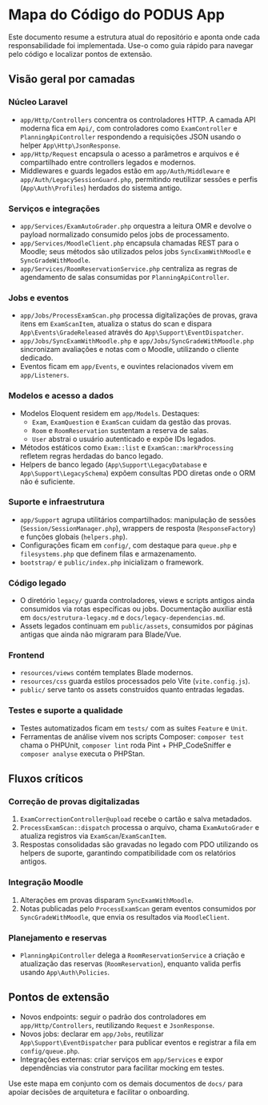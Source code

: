 # Mapa do Código do PODUS App

Este documento resume a estrutura atual do repositório e aponta onde
cada responsabilidade foi implementada. Use-o como guia rápido para
navegar pelo código e localizar pontos de extensão.

## Visão geral por camadas

### Núcleo Laravel
- `app/Http/Controllers` concentra os controladores HTTP. A camada API
  moderna fica em `Api/`, com controladores como
  `ExamController` e `PlanningApiController` respondendo a requisições
  JSON usando o helper `App\Http\JsonResponse`.
- `app/Http/Request` encapsula o acesso a parâmetros e arquivos e é
  compartilhado entre controllers legados e modernos.
- Middlewares e guards legados estão em `app/Auth/Middleware` e
  `app/Auth/LegacySessionGuard.php`, permitindo reutilizar sessões e
  perfis (`App\Auth\Profiles`) herdados do sistema antigo.

### Serviços e integrações
- `app/Services/ExamAutoGrader.php` orquestra a leitura OMR e devolve o
  payload normalizado consumido pelos jobs de processamento.
- `app/Services/MoodleClient.php` encapsula chamadas REST para o Moodle;
  seus métodos são utilizados pelos jobs `SyncExamWithMoodle` e
  `SyncGradeWithMoodle`.
- `app/Services/RoomReservationService.php` centraliza as regras de
  agendamento de salas consumidas por `PlanningApiController`.

### Jobs e eventos
- `app/Jobs/ProcessExamScan.php` processa digitalizações de provas,
  grava itens em `ExamScanItem`, atualiza o status do scan e dispara
  `App\Events\GradeReleased` através do `App\Support\EventDispatcher`.
- `app/Jobs/SyncExamWithMoodle.php` e `app/Jobs/SyncGradeWithMoodle.php`
  sincronizam avaliações e notas com o Moodle, utilizando o cliente
  dedicado.
- Eventos ficam em `app/Events`, e ouvintes relacionados vivem em
  `app/Listeners`.

### Modelos e acesso a dados
- Modelos Eloquent residem em `app/Models`. Destaques:
  - `Exam`, `ExamQuestion` e `ExamScan` cuidam da gestão das provas.
  - `Room` e `RoomReservation` sustentam a reserva de salas.
  - `User` abstrai o usuário autenticado e expõe IDs legados.
- Métodos estáticos como `Exam::list` e `ExamScan::markProcessing`
  refletem regras herdadas do banco legado.
- Helpers de banco legado (`App\Support\LegacyDatabase` e
  `App\Support\LegacySchema`) expõem consultas PDO diretas onde o ORM
  não é suficiente.

### Suporte e infraestrutura
- `app/Support` agrupa utilitários compartilhados: manipulação de
  sessões (`Session/SessionManager.php`), wrappers de resposta (`ResponseFactory`)
  e funções globais (`helpers.php`).
- Configurações ficam em `config/`, com destaque para `queue.php` e
  `filesystems.php` que definem filas e armazenamento.
- `bootstrap/` e `public/index.php` inicializam o framework.

### Código legado
- O diretório `legacy/` guarda controladores, views e scripts antigos
  ainda consumidos via rotas específicas ou jobs. Documentação auxiliar
  está em `docs/estrutura-legacy.md` e `docs/legacy-dependencias.md`.
- Assets legados continuam em `public/assets`, consumidos por páginas
  antigas que ainda não migraram para Blade/Vue.

### Frontend
- `resources/views` contém templates Blade modernos.
- `resources/css` guarda estilos processados pelo Vite (`vite.config.js`).
- `public/` serve tanto os assets construídos quanto entradas legadas.

### Testes e suporte a qualidade
- Testes automatizados ficam em `tests/` com as suites `Feature` e
  `Unit`.
- Ferramentas de análise vivem nos scripts Composer: `composer test`
  chama o PHPUnit, `composer lint` roda Pint + PHP_CodeSniffer e
  `composer analyse` executa o PHPStan.

## Fluxos críticos

### Correção de provas digitalizadas
1. `ExamCorrectionController@upload` recebe o cartão e salva metadados.
2. `ProcessExamScan::dispatch` processa o arquivo, chama
   `ExamAutoGrader` e atualiza registros via `ExamScan`/`ExamScanItem`.
3. Respostas consolidadas são gravadas no legado com PDO utilizando os
   helpers de suporte, garantindo compatibilidade com os relatórios
   antigos.

### Integração Moodle
1. Alterações em provas disparam `SyncExamWithMoodle`.
2. Notas publicadas pelo `ProcessExamScan` geram eventos consumidos por
   `SyncGradeWithMoodle`, que envia os resultados via `MoodleClient`.

### Planejamento e reservas
- `PlanningApiController` delega a `RoomReservationService` a criação e
  atualização das reservas (`RoomReservation`), enquanto valida perfis
  usando `App\Auth\Policies`.

## Pontos de extensão
- Novos endpoints: seguir o padrão dos controladores em
  `app/Http/Controllers`, reutilizando `Request` e `JsonResponse`.
- Novos jobs: declarar em `app/Jobs`, reutilizar `App\Support\EventDispatcher`
  para publicar eventos e registrar a fila em `config/queue.php`.
- Integrações externas: criar serviços em `app/Services` e expor
  dependências via construtor para facilitar mocking em testes.

Use este mapa em conjunto com os demais documentos de `docs/` para
apoiar decisões de arquitetura e facilitar o onboarding.
